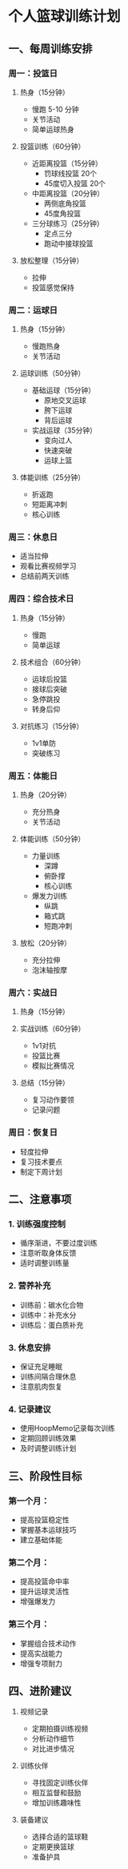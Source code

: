 # 个人篮球训练计划

## 一、每周训练安排

### 周一：投篮日
1. 热身（15分钟）
   - 慢跑 5-10 分钟
   - 关节活动
   - 简单运球热身

2. 投篮训练（60分钟）
   - 近距离投篮（15分钟）
     * 罚球线投篮 20个
     * 45度切入投篮 20个
   - 中距离投篮（20分钟）
     * 两侧底角投篮
     * 45度角投篮
   - 三分球练习（25分钟）
     * 定点三分
     * 跑动中接球投篮

3. 放松整理（15分钟）
   - 拉伸
   - 投篮感觉保持

### 周二：运球日
1. 热身（15分钟）
   - 慢跑热身
   - 关节活动

2. 运球训练（50分钟）
   - 基础运球（15分钟）
     * 原地交叉运球
     * 胯下运球
     * 背后运球
   - 实战运球（35分钟）
     * 变向过人
     * 快速突破
     * 运球上篮

3. 体能训练（25分钟）
   - 折返跑
   - 短距离冲刺
   - 核心训练

### 周三：休息日
- 适当拉伸
- 观看比赛视频学习
- 总结前两天训练

### 周四：综合技术日
1. 热身（15分钟）
   - 慢跑
   - 简单运球

2. 技术组合（60分钟）
   - 运球后投篮
   - 接球后突破
   - 急停跳投
   - 转身后仰

3. 对抗练习（15分钟）
   - 1v1单防
   - 突破练习

### 周五：体能日
1. 热身（20分钟）
   - 充分热身
   - 关节活动

2. 体能训练（50分钟）
   - 力量训练
     * 深蹲
     * 俯卧撑
     * 核心训练
   - 爆发力训练
     * 纵跳
     * 箱式跳
     * 短跑冲刺

3. 放松（20分钟）
   - 充分拉伸
   - 泡沫轴按摩

### 周六：实战日
1. 热身（15分钟）

2. 实战训练（60分钟）
   - 1v1对抗
   - 投篮比赛
   - 模拟比赛情况

3. 总结（15分钟）
   - 复习动作要领
   - 记录问题

### 周日：恢复日
- 轻度拉伸
- 复习技术要点
- 制定下周计划

## 二、注意事项

### 1. 训练强度控制
- 循序渐进，不要过度训练
- 注意听取身体反馈
- 适时调整训练量

### 2. 营养补充
- 训练前：碳水化合物
- 训练中：补充水分
- 训练后：蛋白质补充

### 3. 休息安排
- 保证充足睡眠
- 训练间隔合理休息
- 注意肌肉恢复

### 4. 记录建议
- 使用HoopMemo记录每次训练
- 定期回顾训练效果
- 及时调整训练计划

## 三、阶段性目标

### 第一个月：
- 提高投篮稳定性
- 掌握基本运球技巧
- 建立基础体能

### 第二个月：
- 提高投篮命中率
- 提升运球灵活性
- 增强爆发力

### 第三个月：
- 掌握组合技术动作
- 提高实战能力
- 增强专项耐力

## 四、进阶建议

1. 视频记录
   - 定期拍摄训练视频
   - 分析动作细节
   - 对比进步情况

2. 训练伙伴
   - 寻找固定训练伙伴
   - 相互监督和鼓励
   - 增加训练趣味性

3. 装备建议
   - 选择合适的篮球鞋
   - 定期更换篮球
   - 准备护具 